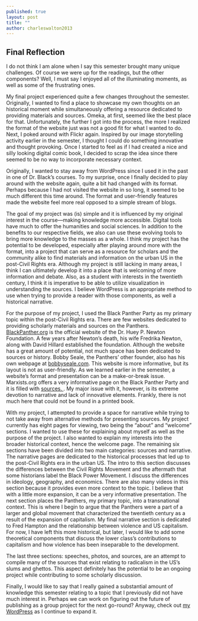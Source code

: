 ```yaml
---
published: true
layout: post
title: ""
author: charleswalton2013
---
```


## Final Reflection 

I do not think I am alone when I say this semester brought many unique challenges. Of course we were up for the readings, but the other components? Well, I must say I enjoyed all of the illuminating moments, as well as some of the frustrating ones. 

My final project experienced quite a few changes throughout the semester. Originally, I wanted to find a place to showcase my own thoughts on an historical moment while simultaneously offering a resource dedicated to providing materials and sources. Omeka, at first, seemed like the best place for that. Unfortunately, the further I got into the process, the more I realized the format of the website just was not a good fit for what I wanted to do. Next, I poked around with Flickr again. Inspired by our image storytelling activity earlier in the semester, I thought I could do something innovative and thought provoking. Once I started to feel as if I had created a nice and silly looking digital comic book, I decided to scrap the idea since there seemed to be no way to incorporate necessary context. 

Originally, I wanted to stay away from WordPress since I used it in the past in one of Dr. Black’s courses. To my surprise, once I finally decided to play around with the website again, quite a bit had changed with its format. Perhaps because I had not visited the website in so long, it seemed to be much different this time around. The format and user-friendly features made the website feel more real opposed to a simple stream of blogs. 

The goal of my project was (is) simple and it is influenced by my original interest in the course—making knowledge more accessible. Digital tools have much to offer the humanities and social sciences. In addition to the benefits to our respective fields, we also can use these evolving tools to bring more knowledge to the masses as a whole. I think my project has the potential to be developed, especially after playing around more with the format, into a project that can serve as a resource for scholars and the community alike to find materials and information on the urban US in the post-Civil Rights era. Although my project is still lacking in many areas, I think I can ultimately develop it into a place that is welcoming of more information and debate. Also, as a student with interests in the twentieth century, I think it is imperative to be able to utilize visualization in understanding the sources. I believe WordPress is an appropriate method to use when trying to provide a reader with those components, as well a historical narrative. 


For the purpose of my project, I used the Black Panther Party as my primary topic within the post-Civil Rights era. There are few websites dedicated to providing scholarly materials and sources on the Panthers. [BlackPanther.org](BlackPanther.org) is the official website of the Dr. Huey P. Newton Foundation. A few years after Newton’s death, his wife Fredrika Newton, along with David Hillard established the foundation. Although the website has a great amount of potential, not much space has been dedicated to sources or history. Bobby Seale, the Panthers’ other founder, also has his own webpage at [bobbyseale.com](bobbyseale.com). This website is more informative, but its layout is not as user-friendly. As we learned earlier in the semester, a website’s format and presentation can be a make-or-break issue. Marxists.org offers a very informative page on the Black Panther Party and it is filled with [sources. ](http://www.marxists.org/history/usa/workers/black-panthers/). My major issue with it, however, is its extreme devotion to narrative and lack of innovative elements. Frankly, there is not much here that could not be found in a printed book. 

With my project, I attempted to provide a space for narrative while trying to not take away from alternative methods for presenting sources. My project currently has eight pages for viewing, two being the “about” and “welcome” sections. I wanted to use these for explaining about myself as well as the purpose of the project. I also wanted to explain my interests into the broader historical context, hence the welcome page. The remaining six sections have been divided into two main categories: sources and narrative. The narrative pages are dedicated to the historical processes that led up to the post-Civil Rights era in the urban US. The intro to this section discusses the differences between the Civil Rights Movement and the aftermath that some historians label the Black Power Movement. I discuss the differences in ideology, geography, and economics. There are also many videos in this section because it provides even more context to the topic. I believe that with a little more expansion, it can be a very informative presentation. The next section places the Panthers, my primary topic, into a transnational context. This is where I begin to argue that the Panthers were a part of a larger and global movement that characterized the twentieth century as a result of the expansion of capitalism. My final narrative section is dedicated to Fred Hampton and the relationship between violence and US capitalism. For now, I have left this more historical, but later, I would like to add some theoretical components that discuss the lower class’s contributions to capitalism and how violence has been inseparable to the development. 

The last three sections: speeches, photos, and sources, are an attempt to compile many of the sources that exist relating to radicalism in the US’s slums and ghettos. This aspect definitely has the potential to be an ongoing project while contributing to some scholarly discussion. 

Finally, I would like to say that I really gained a substantial amount of knowledge this semester relating to a topic that I previously did not have much interest in. Perhaps we can work on figuring out the future of publishing as a group project for the next go-round? Anyway, check out [my WordPress](http://charlesdwalton.wordpress.com/ ) as I continue to expand it.
